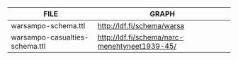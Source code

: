 | FILE | GRAPH |
|---|---|
| warsampo-schema.ttl | http://ldf.fi/schema/warsa |
| warsampo-casualties-schema.ttl | http://ldf.fi/schema/narc-menehtyneet1939-45/ |

